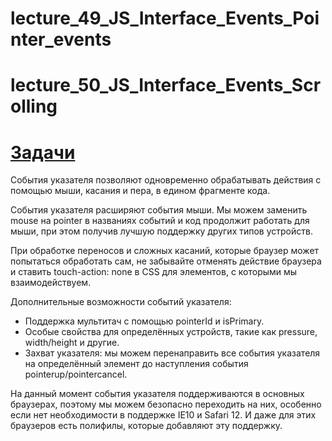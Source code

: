 # lecture_49_JS_Interface_Events_Pointer_events  
# lecture_50_JS_Interface_Events_Scrolling  

#  [Задачи ](https://github.com/schoolteacherMP/lecture_50_JS_Interface_Events_Pointer_events/blob/main/tasks.md)  

События указателя позволяют одновременно обрабатывать действия с помощью мыши, касания и пера, в едином фрагменте кода.  

События указателя расширяют события мыши. Мы можем заменить mouse на pointer в названиях событий и код продолжит работать для мыши, при этом получив лучшую поддержку других типов устройств.  

При обработке переносов и сложных касаний, которые браузер может попытаться обработать сам, не забывайте отменять действие браузера и ставить touch-action: none в CSS для элементов, с которыми мы взаимодействуем.  

Дополнительные возможности событий указателя:  

- Поддержка мультитач с помощью pointerId и isPrimary.  
- Особые свойства для определённых устройств, такие как pressure, width/height и другие.  
- Захват указателя: мы можем перенаправить все события указателя на определённый элемент до наступления события pointerup/pointercancel.  

На данный момент события указателя поддерживаются в основных браузерах, поэтому мы можем безопасно переходить на них, особенно если нет необходимости в поддержке IE10 и Safari 12. И даже для этих браузеров есть полифилы, которые добавляют эту поддержку.

